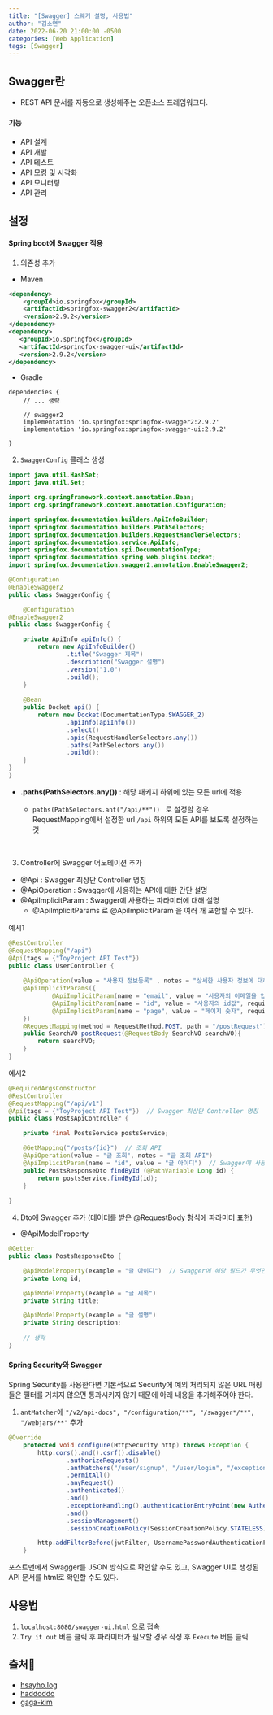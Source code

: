```yaml
---
title: "[Swagger] 스웨거 설명, 사용법"
author: "김소연"
date: 2022-06-20 21:00:00 -0500
categories: [Web Application]
tags: [Swagger]
---
```




## Swagger란

- REST API 문서를 자동으로 생성해주는 오픈소스 프레임워크다.



#### 기능

- API 설계
- API 개발
- API 테스트
- API 모킹 및 시각화
- API 모니터링
- API 관리





## 설정

#### Spring boot에 Swagger 적용

1. 의존성 추가

- Maven

```xml
<dependency>
	<groupId>io.springfox</groupId>
	<artifactId>springfox-swagger2</artifactId>
	<version>2.9.2</version>
</dependency>
<dependency>
   <groupId>io.springfox</groupId>
   <artifactId>springfox-swagger-ui</artifactId>
   <version>2.9.2</version>
</dependency>
```

- Gradle

```
dependencies {
	// ... 생략
	
	// swagger2
	implementation 'io.springfox:springfox-swagger2:2.9.2'
	implementation 'io.springfox:springfox-swagger-ui:2.9.2'
	
}
```





2. `SwaggerConfig` 클래스 생성

```java
import java.util.HashSet;
import java.util.Set;

import org.springframework.context.annotation.Bean;
import org.springframework.context.annotation.Configuration;

import springfox.documentation.builders.ApiInfoBuilder;
import springfox.documentation.builders.PathSelectors;
import springfox.documentation.builders.RequestHandlerSelectors;
import springfox.documentation.service.ApiInfo;
import springfox.documentation.spi.DocumentationType;
import springfox.documentation.spring.web.plugins.Docket;
import springfox.documentation.swagger2.annotation.EnableSwagger2;

@Configuration
@EnableSwagger2
public class SwaggerConfig {

  	@Configuration
@EnableSwagger2
public class SwaggerConfig {

    private ApiInfo apiInfo() {
    	return new ApiInfoBuilder()
    			.title("Swagger 제목")
    			.description("Swagger 설명")
    			.version("1.0")
    			.build();
    }
    
    @Bean
    public Docket api() {
    	return new Docket(DocumentationType.SWAGGER_2)
    			.apiInfo(apiInfo())
    			.select()
    			.apis(RequestHandlerSelectors.any())
    			.paths(PathSelectors.any())
    			.build();
    }
}
}
```

- **.paths(PathSelectors.any())** : 해당 패키지 하위에 있는 모든 url에 적용
  -  `paths(PathSelectors.ant("/api/**")) ` 로 설정할 경우 RequestMapping에서 설정한 url `/api` 하위의 모든 API를 보도록 설정하는 것

  ​




3. Controller에 Swagger 어노테이션 추가

- @Api : Swagger 최상단 Controller 명칭
- @ApiOperation : Swagger에 사용하는 API에 대한 간단 설명
- @ApiImplicitParam : Swagger에 사용하는 파라미터에 대해 설명
  - @ApiImplicitParams 로 @ApiImplicitParam 을 여러 개 포함할 수 있다.

예시1

```java
@RestController
@RequestMapping("/api")
@Api(tags = {"ToyProject API Test"})
public class UserController {
  
  	@ApiOperation(value = "사용자 정보등록" , notes = "상세한 사용자 정보에 대해서 출력한다.")
    @ApiImplicitParams({
            @ApiImplicitParam(name = "email", value = "사용자의 이메일을 입력한다", required = false, dataType = "SearchVO", paramType = "string", defaultValue = ""),
            @ApiImplicitParam(name = "id", value = "사용자의 id값", required = false, dataType = "SearchVO", paramType = "string", defaultValue = ""),
            @ApiImplicitParam(name = "page", value = "페이지 숫자", required = false, dataType = "SearchVO", paramType = "int", defaultValue = ""),
    })
    @RequestMapping(method = RequestMethod.POST, path = "/postRequest")
    public SearchVO postRequest(@RequestBody SearchVO searchVO){
        return searchVO;
    }
}
```

예시2

```java
@RequiredArgsConstructor
@RestController
@RequestMapping("/api/v1")
@Api(tags = {"ToyProject API Test"})  // Swagger 최상단 Controller 명칭
public class PostsApiController {

    private final PostsService postsService;

    @GetMapping("/posts/{id}")  // 조회 API
    @ApiOperation(value = "글 조회", notes = "글 조회 API")
    @ApiImplicitParam(name = "id", value = "글 아이디")  // Swagger에 사용하는 파라미터에 대해 설명
    public PostsResponseDto findById (@PathVariable Long id) {
        return postsService.findById(id);
    }
  
}
```



4. Dto에 Swagger 추가 (데이터를 받은 @RequestBody 형식에 파라미터 표현)

- @ApiModelProperty

```java
@Getter
public class PostsResponseDto {

    @ApiModelProperty(example = "글 아이디")  // Swagger에 해당 필드가 무엇인지 나타냄
    private Long id;

    @ApiModelProperty(example = "글 제목")
    private String title;

    @ApiModelProperty(example = "글 설명")
    private String description;
    
    // 생략
}
```



#### Spring Security와 Swagger

Spring Security를 사용한다면 기본적으로 Security에 예외 처리되지 않은 URL 매핑들은 필터를 거치지 않으면 통과시키지 않기 때문에 아래 내용을 추가해주어야 한다.

1. `antMatcher`에 `"/v2/api-docs", "/configuration/**", "/swagger*/**", "/webjars/**"` 추가

```java
@Override
    protected void configure(HttpSecurity http) throws Exception {
        http.cors().and().csrf().disable()
                .authorizeRequests()
                .antMatchers("/user/signup", "/user/login", "/exception/**","/item/**", "/v2/api-docs", "/configuration/**", "/swagger*/**", "/webjars/**")
                .permitAll()
                .anyRequest()
                .authenticated()
                .and()
                .exceptionHandling().authenticationEntryPoint(new AuthenticationExceptionHandler())
                .and()
                .sessionManagement()
                .sessionCreationPolicy(SessionCreationPolicy.STATELESS);

        http.addFilterBefore(jwtFilter, UsernamePasswordAuthenticationFilter.class);
    }
```

포스트맨에서 Swagger를 JSON 방식으로 확인할 수도 있고, Swagger UI로 생성된 API 문서를 html로 확인할 수도 있다.



## 사용법

1. `localhost:8080/swagger-ui.html` 으로 접속
2. `Try it out` 버튼 클릭 후 파라미터가 필요할 경우 작성 후 `Execute` 버튼 클릭




## 출처📎
- [hsayho.log](https://velog.io/@seho100/Spring-boot%EC%97%90-Swagger-%EC%A0%81%EC%9A%A9%ED%95%98%EA%B8%B0Maven)
- [haddoddo](https://haddoddo.tistory.com/entry/Spring-Boot-STS-%EC%8A%A4%ED%94%84%EB%A7%81%EB%B6%80%ED%8A%B8%EC%97%90-swagger-%EC%97%B0%EB%8F%99-%EB%B0%8F-%EC%82%AC%EC%9A%A9%EB%B2%95)
- [gaga-kim](https://gaga-kim.tistory.com/entry/Spring-Boot-Swagger%EB%A5%BC-%ED%99%9C%EC%9A%A9%ED%95%9C-API-%EB%AC%B8%EC%84%9C-%EC%9E%90%EB%8F%99%ED%99%94)